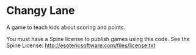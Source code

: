 # Changy Lane
A game to teach kids about scoring and points.

You must have a Spine license to publish games using this code. See the Spine License: http://esotericsoftware.com/files/license.txt